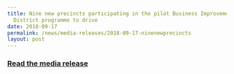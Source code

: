 ```yaml
---
title: Nine new precincts participating in the pilot Business Improvement
  District programme to drive
date: 2018-09-17
permalink: /news/media-releases/2018-09-17-ninenewprecincts
layout: post
---
```

<h3 style="color:#124596; font-weight:bold;"><a href="https://www.ura.gov.sg/Corporate/Media-Room/Media-Releases/pr18-56">Read the media release</a></h3>